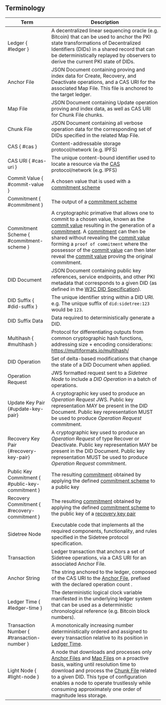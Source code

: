 ## Terminology

| Term                  | Description                                                                    |
|-----------------------|--------------------------------------------------------------------------------|
| Ledger { #ledger }  | A decentralized linear sequencing oracle (e.g. Bitcoin) that can be used to anchor the PKI state transformations of Decentralized Identifiers (DIDs) in a shared record that can be deterministically replayed by observers to derive the current PKI state of DIDs. |
| Anchor File  | JSON Document containing proving and index data for Create, Recovery, and Deactivate operations, and a CAS URI for the associated Map File. This file is anchored to the target ledger. |
| Map File  | JSON Document containing Update operation proving and index data, as well as CAS URI for Chunk File chunks.                   |
| Chunk File  | JSON Document containing all verbose operation data for the corresponding set of DIDs specified in the related Map File.                   |
| CAS { #cas }    | Content-addressable storage protocol/network (e.g. IPFS)                       |
| CAS URI { #cas-uri }               | The unique content-bound identifier used to locate a resource via the [CAS](#cas) protocol/network (e.g. IPFS)                       |
| Commit Value { #commit-value }         | A chosen value that is used with a [commitment scheme](#commitment-scheme)                                 |
| Commitment { #commitment }           | The output of a [commitment scheme](#commitment-scheme)                                              |
| Commitment Scheme { #commitment-scheme }     | A cryptographic primative that allows one to commit to a chosen value, known as the [commit value](#commit-value) resulting in the generation of a [commitment](#commitment). A [commitment](#commitment) can then be shared without revealing the [commit value](#commit-value) forming a `proof of commitment` where the possessor of the [commit value](#commit-value) can then later reveal the [commit value](#commit-value) proving the original commitment.
| DID Document          | JSON Document containing public key references, service endpoints, and other PKI metadata that corresponds to a given DID (as defined in the [W3C DID Specification](https://w3c.github.io/did-core/)). |
| DID Suffix { #did-suffix }  | The unique identifier string within a DID URI. e.g. The unique suffix of `did:sidetree:123` would be `123`. |
| DID Suffix Data       | Data required to deterministically generate a DID.                             |
| Multihash  { #multihash }            | Protocol for differentiating outputs from common cryptographic hash functions, addressing size + encoding considerations: https://multiformats.io/multihash/ |
| DID Operation         | Set of delta-based modifications that change the state of a DID Document when applied.                                               |
| Operation Request     | JWS formatted request sent to a _Sidetree Node_ to include a _DID Operation_ in a batch of operations.     |
| Update Key Pair  {#update-key-pair}| A cryptographic key used to produce an _Operation Request_ JWS. Public key representation MAY be present in the DID Document. Public key representation MUST be used to produce _Operation Request_ commitment.     |
| Recovery Key  Pair {#recovery-key-pair}        | A cryptographic key used to produce an _Operation Request_ of type Recover or Deactivate. Public key representation MAY be present in the DID Document. Public key representation MUST be used to produce _Operation Request_ commitment.         |
| Public Key Commitment { #public-key-commitment } | The resulting [commitment](#commitment) obtained by applying the defined [commitment scheme](#operation-commitment-scheme) to a public key |
| Recovery Commitment { #recovery-commitment }   | The resulting [commitment](#commitment) obtained by applying the defined [commitment scheme](#recovery-commitment-scheme) to the public key of a [recovery key pair](#recovery-key-pair)          |
| Sidetree Node         | Executable code that implements all the required components, functionality, and rules specified in the Sidetree protocol specification.                            |
| Transaction           | Ledger transaction that anchors a set of Sidetree operations, via a CAS URI for an associated Anchor File.          |
| Anchor String  | The string anchored to the ledger, composed of the CAS URI to the [Anchor File](#anchor-file), prefixed with the declared operation count .                                               |
| Ledger Time { #ledger-time }          | The deterministic logical clock variable manifested in the underlying ledger system that can be used as a deterministic chronological reference (e.g. Bitcoin block numbers).         |
| Transaction Number  { #transaction-number }        | A monotonically increasing number deterministically ordered and assigned to every transaction relative to its position in [Ledger Time](#ledger-time).          |
| Light Node  { #light-node }        | A node that downloads and processes only [Anchor Files](#anchor-file) and [Map Files](#map-file) on a proactive basis, waiting until resolution time to download and process the [Chunk File](#chunk-files) related to a given DID. This type of configuration enables a node to operate trustlessly while consuming approximately one order of magnitude less storage.  |
